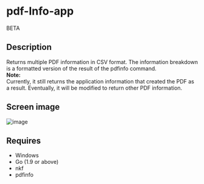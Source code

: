 # pdf-Info-app 
BETA  

## Description  
Returns multiple PDF information in CSV format. The information breakdown is a formatted version of the result of the pdfinfo command.  
**Note:**  
Currently, it still returns the application information that created the PDF as a result. Eventually, it will be modified to return other PDF information.  

## Screen image  
![image](https://user-images.githubusercontent.com/10069642/86309156-ffea2b00-bc55-11ea-8f20-8c83d2a82272.png)  

## Requires  
- Windows
- Go (1.9 or above)
- nkf
- pdfinfo
